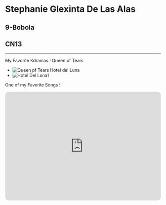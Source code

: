 # Stephanie Glexinta De Las Alas
## 9-Bobola
## CN13
---
My Favorite Kdramas !
Queen of Tears
- ![Queen pf Tears](https://github.com/user-attachments/assets/3e8e347d-d645-432a-befd-4755a3dff582)
Hotel del Luna
- ![Hotel Del Luna1](https://github.com/user-attachments/assets/37f753ca-9908-46c8-a75e-97da2a6d8e79)

One of my Favorite Songs !
<iframe style="border-radius:12px" src="https://open.spotify.com/embed/track/2LlOeW5rVcvl3QcPNPcDus?utm_source=generator" width="100%" height="352" frameBorder="0" allowfullscreen="" allow="autoplay; clipboard-write; encrypted-media; fullscreen; picture-in-picture" loading="lazy"></iframe>

